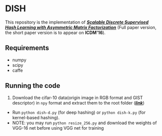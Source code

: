 # DISH

This repository is the implementation of [***Scalable Discrete Supervised Hash Learning with Asymmetric Matrix Factorization***](https://arxiv.org/abs/1609.08740) (Full paper version, the short paper version is to appear on **ICDM'16**).

## Requirements

* numpy
* scipy
* caffe

## Running the code

1. Download the cifar-10 data(origin image in RGB format and GIST descriptor) in `npy` format and extract them to the root folder ([***link***](ml.cs.tsinghua.edu.cn/~shifeng/cifar10_data.tar.gz))
* Run `python dish-d.py` (for deep hashing) or `python dish-k.py` (for kernel-based hashing).
* NOTE: you may run `python resize_256.py` and download the weights of VGG-16 net before using VGG net for training

